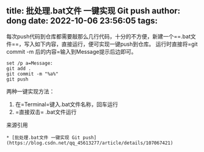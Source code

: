title: 批处理.bat文件 一键实现 Git push
author: dong
date: 2022-10-06 23:56:05
tags:
-----

每次push代码到仓库都需要敲那么几行代码，十分的不方便，新建一个==.bat文件==，写入如下内容，直接运行，便可实现一键push到仓库。
运行时直接将=git commit -m 后的内容=输入到Message提示后边即可。

```
set /p a=Message:
git add .
git commit -m "%a%"
git push
```

两种一键实现方法：

1. 在=Terminal=键入.bat文件名称，回车运行
2. =直接双击= .bat文件运行

来源引用

	* [批处理.bat文件 一键实现 Git push](https://blog.csdn.net/qq_45613277/article/details/107067421)